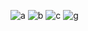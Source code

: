 ![a](https://user-images.githubusercontent.com/82241726/192304139-60e69226-317f-458a-a22d-a2335ad218e5.png)
![b](https://user-images.githubusercontent.com/82241726/192304154-f8769e63-8c7e-45b9-818e-15d9d4d91966.png)
![c](https://user-images.githubusercontent.com/82241726/192304168-dcde7764-0b84-4144-bcaf-75b332044333.png)
![g](https://user-images.githubusercontent.com/82241726/192304196-c3fe3f1d-1f70-41e8-9c2f-0755b51eede9.png)
